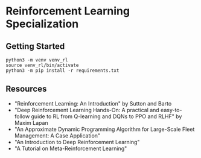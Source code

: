 # Reinforcement Learning Specialization


## Getting Started

```shell
python3 -m venv venv_rl
source venv_rl/bin/activate
python3 -m pip install -r requirements.txt
```

## Resources

- "Reinforcement Learning: An Introduction" by Sutton and Barto
- "Deep Reinforcement Learning Hands-On: A practical and easy-to-follow guide to RL from Q-learning and DQNs to PPO and RLHF" by Maxim Lapan
- "An Approximate Dynamic Programming Algorithm for Large-Scale Fleet Management: A Case Application"
- "An Introduction to Deep Reinforcement Learning"
- "A Tutorial on Meta-Reinforcement Learning"
